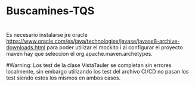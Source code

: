 # Buscamines-TQS
#
Es necesario instalarse jre oracle https://www.oracle.com/es/java/technologies/javase/javase8-archive-downloads.html para poder utilizar el mockito i al configurar el proyecto maven hay que seleccion el org.apache.maven.archetypes.

#Warning:
Los test de la clase VistaTauler se completan sin errores localmente, sin embargo utilizando los test del archivo CI/CD no pasan los test siendo estos los mismos en ambos casos.
